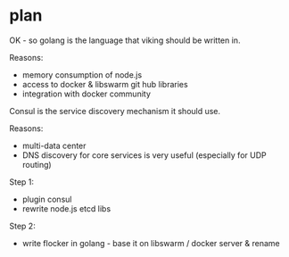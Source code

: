 # plan

OK - so golang is the language that viking should be written in.

Reasons:

 * memory consumption of node.js
 * access to docker & libswarm git hub libraries
 * integration with docker community

Consul is the service discovery mechanism it should use.

Reasons:

 * multi-data center
 * DNS discovery for core services is very useful (especially for UDP routing)


Step 1:

 * plugin consul
 * rewrite node.js etcd libs

Step 2:

 * write flocker in golang - base it on libswarm / docker server & rename